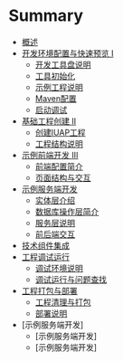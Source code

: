 # Summary

* [概述](README.md)
* [开发环境配置与快速预览 I](part1/README.md)
   * [开发工具盘说明](part1/writing.md)
   * [工具初始化](part1/gitbook.md)
   * [示例工程说明](part1/shiligongchengmd.md)
   * [Maven配置](part1/mavenpei_zhi.md)
   * [启动调试](part1/qi_dong_diao_shi.md)
* [基础工程创建 II](part2/README.md)
   * [创建IUAP工程](part2/chuang_jian_iuap_gong_cheng.md)
   * [工程结构说明](part2/gong_cheng_jie_gou_shuo_ming.md)
* [示例前端开发 III](part3/README.md)
   * [前端配置简介](part3/qian_duan_pei_zhi_jian_jie.md)
   * [页面结构与交互](part3/ye_mian_jie_gou_yu_jiao_hu.md)
* [示例服务端开发](part4/README.md)
   * [实体层介绍](part4/shi_ti_ceng_jie_shao.md)
   * [数据库操作层简介](part4/shu_ju_ku_cao_zuo_ceng_jian_jie.md)
   * [服务层说明](part4/fu_wu_ceng_shuo_ming.md)
   * [前后端交互](part4/qian_hou_duan_jiao_hu.md)
* [技术组件集成](part5/README.md)
* [工程调试运行](part6/README.md)
   * [调试环境说明](part6/diao_shi_huan_jing_shuo_ming.md)
   * [调试运行与问题查找](part6/diao_shi_yun_xing_yu_wen_ti_cha_zhao.md)
* [工程打包与部署](part7/README.md)
   * [工程清理与打包](part7/gong_cheng_qing_li_yu_da_bao.md)
   * [部署说明](part7/bu_shu_shuo_ming.md)
* [示例服务端开发]
   * [示例服务端开发]
   * [示例服务端开发]

